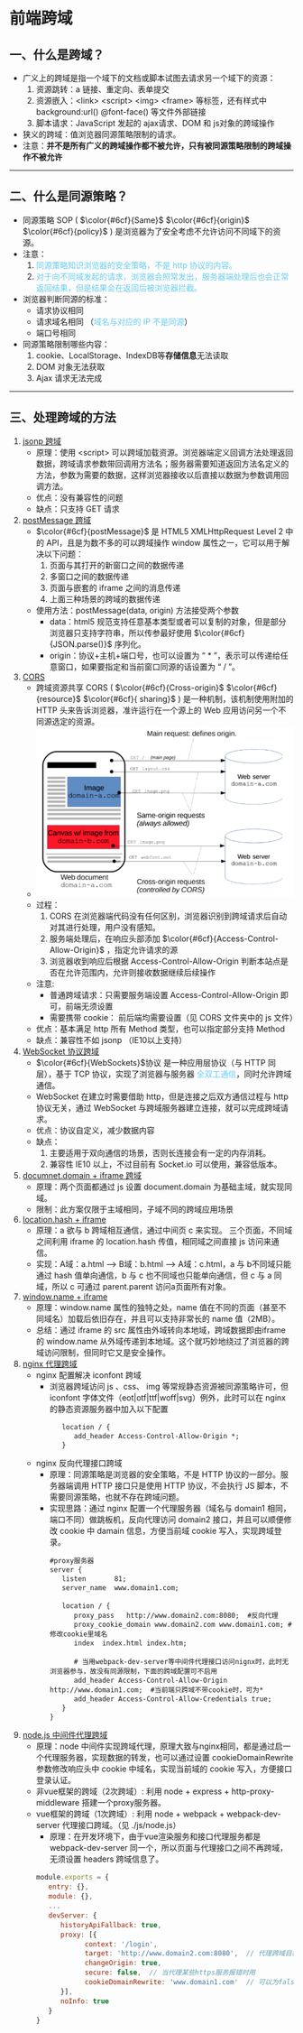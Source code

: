 # 前端跨域
## 一、什么是跨域？
- 广义上的跨域是指一个域下的文档或脚本试图去请求另一个域下的资源：
    1. 资源跳转：a 链接、重定向、表单提交
    2. 资源嵌入：\<link\> \<script\> \<img\> \<frame\> 等标签，还有样式中 background:url() @font-face() 等文件外部链接
    3. 脚本请求：JavaScript 发起的 ajax请求、DOM 和 js对象的跨域操作
- 狭义的跨域：值浏览器同源策略限制的请求。
- 注意：**并不是所有广义的跨域操作都不被允许，只有被同源策略限制的跨域操作不被允许**
---
## 二、什么是同源策略？
- 同源策略 SOP ( $\color{#6cf}{Same}$ $\color{#6cf}{origin}$ $\color{#6cf}{policy}$ ) 是浏览器为了安全考虑不允许访问不同域下的资源。
- 注意：
   1. <span style="color:#6ce">同源策略知识浏览器的安全策略，不是 http 协议的内容。</span> 
   2. <span style="color:#6ce">对于向不同域发起的请求，浏览器会照常发出，服务器端处理后也会正常返回结果，但是结果会在返回后被浏览器拦截。</span> 
- 浏览器判断同源的标准：
   - 请求协议相同
   - 请求域名相同 （<span style="color:#6ce">域名与对应的 IP 不是同源</span>）
   - 端口号相同
- 同源策略限制哪些内容：
   1. cookie、LocalStorage、IndexDB等**存储信息**无法读取
   2. DOM 对象无法获取
   3. Ajax 请求无法完成

---
## 三、处理跨域的方法
1. [jsonp 跨域](./js/jsonp跨域.html)
   - 原理：使用 \<script\> 可以跨域加载资源。浏览器端定义回调方法处理返回数据，跨域请求参数带回调用方法名；服务器需要知道返回方法名定义的方法，参数为需要的数据，这样浏览器接收以后直接以数据为参数调用回调方法。
   - 优点：没有兼容性的问题
   - 缺点：只支持 GET 请求
2. [postMessage 跨域](./js/postMessage.js) 
   -  $\color{#6cf}{postMessage}$ 是 HTML5 XMLHttpRequest Level 2 中的 API，且是为数不多的可以跨域操作 window 属性之一，它可以用于解决以下问题：
      1. 页面与其打开的新窗口之间的数据传递
      2. 多窗口之间的数据传递
      3. 页面与嵌套的 iframe 之间的消息传递
      4. 上面三种场景的跨域的数据传递
   -  使用方法：postMessage(data, origin) 方法接受两个参数
      -  data：html5 规范支持任意基本类型或者可以复制的对象，但是部分浏览器只支持字符串，所以传参最好使用 $\color{#6cf}{JSON.parse()}$ 序列化。
      -  origin：协议+主机+端口号，也可以设置为 “ * ”，表示可以传递给任意窗口，如果要指定和当前窗口同源的话设置为 “ / ”。
3. [CORS](./js/CORS)
   - 跨域资源共享 CORS ( $\color{#6cf}{Cross-origin}$  $\color{#6cf}{resource}$ $\color{#6cf}{ sharing}$ ) 是一种机制，该机制使用附加的 HTTP 头来告诉浏览器，准许运行在一个源上的 Web 应用访问另一个不同源选定的资源。
   - ![CORS](./img/CORS.png)
   - 过程：
     1. CORS 在浏览器端代码没有任何区别，浏览器识别到跨域请求后自动对其进行处理，用户没有感知。
     2. 服务端处理后，在响应头部添加 $\color{#6cf}{Access-Control-Allow-Origin}$ ，指定允许请求的源
     3. 浏览器收到响应后根据 Access-Control-Allow-Origin 判断本站点是否在允许范围内，允许则接收数据继续后续操作
   - 注意:
     - 普通跨域请求：只需要服务端设置  Access-Control-Allow-Origin 即可，前端无须设置
     - 需要携带 cookie： 前后端均需要设置（见 CORS 文件夹中的 js 文件）
   - 优点：基本满足 http 所有 Method 类型，也可以指定部分支持 Method
   - 缺点：兼容性不如 jsonp （IE10以上支持）
4. [WebSocket 协议跨域](./js/WebSocket)
    -  $\color{#6cf}{WebSockets}$协议 是一种应用层协议（与 HTTP 同层），基于 TCP 协议，实现了浏览器与服务器<span style="color:#6cf"> 全双工通信</span>，同时允许跨域通信。
    - WebSocket 在建立时需要借助 http，但是连接之后双方通信过程与 http 协议无关，通过 WebSocket 与跨域服务器建立连接，就可以完成跨域请求。
    - 优点：协议自定义，减少数据内容
    - 缺点：
       1. 主要适用于双向通信的场景，否则长连接会有一定的内存消耗。
       2. 兼容性 IE10 以上，不过目前有 Socket.io 可以使用，兼容低版本。
5. [documnet.domain + iframe 跨域](./js/documnet.domain.html)
   - 原理：两个页面都通过 js 设置 document.domain 为基础主域，就实现同域。
   - 限制：此方案仅限于主域相同，子域不同的跨域应用场景
6. [location.hash + iframe](./js/location.hash.js)
   - 原理：a 欲与 b 跨域相互通信，通过中间页 c 来实现。 三个页面，不同域之间利用 iframe 的 location.hash 传值，相同域之间直接 js 访问来通信。
   - 实现：A域：a.html --> B域：b.html --> A域：c.html，a 与 b不同域只能通过 hash 值单向通信，b 与 c 也不同域也只能单向通信，但 c 与 a 同域，所以 c 可通过 parent.parent 访问a页面所有对象。
7. [window.name + iframe](./js/window.name.html)
   - 原理：window.name 属性的独特之处，name 值在不同的页面（甚至不同域名）加载后依旧存在，并且可以支持非常长的 name 值（2MB）。
   - 总结：通过 iframe 的 src 属性由外域转向本地域，跨域数据即由iframe 的 window.name 从外域传递到本地域。这个就巧妙地绕过了浏览器的跨域访问限制，但同时它又是安全操作。
8. [nginx 代理跨域](./js/nginx.js)
   - nginx 配置解决 iconfont 跨域
     - 浏览器跨域访问 js 、css、 img 等常规静态资源被同源策略许可，但 iconfont 字体文件（eot|otf|ttf|woff|svg）例外，此时可以在 nginx 的静态资源服务器中加入以下配置
         ```nginx
            location / {
               add_header Access-Control-Allow-Origin *;
            }
         ```
   - nginx 反向代理接口跨域
     - 原理：同源策略是浏览器的安全策略，不是 HTTP 协议的一部分。服务器端调用 HTTP 接口只是使用 HTTP 协议，不会执行 JS 脚本，不需要同源策略，也就不存在跨域问题。
     - 实现思路：通过 nginx 配置一个代理服务器（域名与 domain1 相同，端口不同）做跳板机，反向代理访问 domain2 接口，并且可以顺便修改 cookie 中 damain 信息，方便当前域 cookie 写入，实现跨域登录。
         ```nginx
         #proxy服务器
         server {
            listen       81;
            server_name  www.domain1.com;

            location / {
               proxy_pass   http://www.domain2.com:8080;  #反向代理
               proxy_cookie_domain www.domain2.com www.domain1.com; #修改cookie里域名
               index  index.html index.htm;

               # 当用webpack-dev-server等中间件代理接口访问nignx时，此时无浏览器参与，故没有同源限制，下面的跨域配置可不启用
               add_header Access-Control-Allow-Origin http://www.domain1.com;  #当前端只跨域不带cookie时，可为*
               add_header Access-Control-Allow-Credentials true;
            }
         }
         ```
9.  [node.js 中间件代理跨域](./js/node.js)
    - 原理：node 中间件实现跨域代理，原理大致与nginx相同，都是通过启一个代理服务器，实现数据的转发，也可以通过设置 cookieDomainRewrite 参数修改响应头中 cookie 中域名，实现当前域的 cookie 写入，方便接口登录认证。
    - 非vue框架的跨域（2次跨域）: 利用 node + express + http-proxy-middleware 搭建一个proxy服务器。
    -  vue框架的跨域（1次跨域）: 利用 node + webpack + webpack-dev-server 代理接口跨域。（见 ./js/node.js）
       -  原理：在开发环境下，由于vue渲染服务和接口代理服务都是 webpack-dev-server 同一个，所以页面与代理接口之间不再跨域，无须设置 headers 跨域信息了。
         ```javascript
         module.exports = {
            entry: {},
            module: {},
            ...
            devServer: {
               historyApiFallback: true,
               proxy: [{
                     context: '/login',
                     target: 'http://www.domain2.com:8080',  // 代理跨域目标接口
                     changeOrigin: true,
                     secure: false,  // 当代理某些https服务报错时用
                     cookieDomainRewrite: 'www.domain1.com'  // 可以为false，表示不修改
               }],
               noInfo: true
            }
         }
         ```